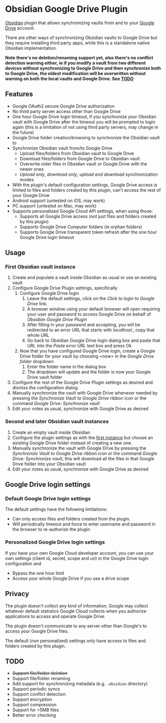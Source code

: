 # Obsidian Google Drive Plugin

[Obsidian](https://obsidian.md) plugin that allows synchronizing vaults from and to your [Google Drive](https://www.google.com/drive/) account.

There are other ways of synchronizing Obsidian vaults to Google Drive but they require installing third party apps, while this is a standalone native Obsidian implementation.

**Note there's no deletion/renaming support yet, also there's no conflict detection warning either, ie if you modify a vault from two different devices without synchronizing to Google Drive and then synchronize both to Google Drive, the oldest modification will be overwritten without warning on both the local vaults and Google Drive. See [TODO](#todo)**

## Features
- Google OAuth2 secure Google Drive authorization
- No third party server access other than Google Drive
- One hour Google Drive login timeout, if you synchronize your Obsidian vault with Google Drive after the timeout you will be prompted to login again (this is a limitation of not using third party servers, may change in the future)
- Google Drive folder creation/browsing to synchronize the Obsidian vault to
- Synchronize Obsidian vault from/to Google Drive
  - Upload files/folders from Obsidian vault to Google Drive
  - Download files/folders from Google Drive to Obsidian vault
  - Overwrite older files in Obsidian vault or Google Drive with the newer ones
  - _Upload only_, _download only_, _upload and download_ synchronization modes
- With the plugin's default configuration settings, Google Drive access is limited to files and folders created by this plugin, can't access the rest of your Google Drive
- Android support (untested on iOS, may work)
- PC support (untested on Mac, may work)
- Supports personalized Google Cloud API settings, when using those:
  - Supports all Google Drive access (not just files and folders created by this plugin)
  - Supports Google Drive _Computer_ folders (ie orphan folders)
  - Supports Google Drive transparent token refresh after the one hour Google Drive login timeout

## Usage

### First Obsidian vault instance

1. Create and populate a vault inside Obsidian as usual or use an existing vault
1. Configure Google Drive Plugin settings, specifically
    1. Configure Google Drive login
        1. Leave the default settings, click on the _Click to login to Google Drive_ link.
        1. A browser window using your default browser will open requiring your user and password to access Google Drive on behalf of _Obsidian Google Drive Plugin_
        1. After filling in your password and accepting, you will be redirected to an error URL that starts with _localhost:_, copy that whole URL
        1. Go back to Obsidian Google Drive login dialog box and paste that URL into the _Paste error URL_ text box and press Ok
    1. Now that you have configured Google Drive login, create a Google Drive folder for your vault by choosing _\<new>_ in the _Google Drive folder_ dropdown
        1. Enter the folder name in the dialog box
        1. The dropdown will update and the folder is now your Google Drive vault folder
1. Configure the rest of the Google Drive Plugin settings as desired and dismiss the configuration dialog
1. Manually synchronize the vault with Google Drive whenever needed by pressing the _Synchronize Vault to Google Drive_ ribbon icon or the command _Google Drive: Synchronize vault_
1. Edit your notes as usual, synchronize with Google Drive as desired

### Second and later Obsidian vault instances
1. Create an empty vault inside Obsidian
1. Configure the plugin settings as with the [first instance](#first-obsidian-vault-instance) but choose an existing Google Drive folder instead of creating a new one.
1. Manually synchronize the vault with Google Drive by pressing the _Synchronize Vault to Google Drive_ ribbon icon or the command _Google Drive: Synchronize vault_, this will download all the files in that Google Drive folder into your Obsidian vault
1. Edit your notes as usual, synchronize with Google Drive as desired

## Google Drive login settings

### Default Google Drive login settings

The default settings have the following limitations:
  - Can only access files and folders created from the plugin.
  - Will periodically timeout and force to enter username and password in the browser to re-authorize the plugin

### Personalized Google Drive login settings

If you have your own Google Cloud developer account, you can use your own settings (client id, secret, scope and uri) in the Google Drive login configuration and
- Bypass the one hour limit
- Access your whole Google Drive if you use a drive scope

## Privacy

The plugin doesn't collect any kind of information, Google may collect whatever default statistics Google Cloud collects when you authorize applications to access and operate Google Drive.

The plugin doesn't communicate to any server other than Google's to access your Google Drive files.

The default (non personalized) settings only have access to files and folders created by this plugin.


## TODO
- ~~Support file/folder deletion~~
- Support file/folder renaming
- Add support for synchronizing metadata (e.g. `.obsidian` directory)
- Support periodic syncs
- Support conflict detection
- Support encryption
- Support compression
- Support for >5MB files
- Better error checking
